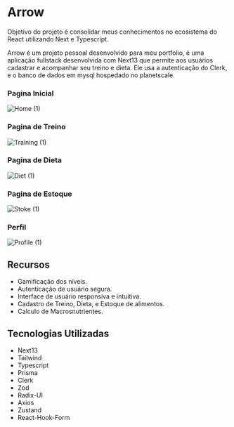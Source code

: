 # Arrow

Objetivo do projeto é consolidar meus conhecimentos no ecosistema do React utilizando Next e Typescript.

Arrow é um projeto pessoal desenvolvido para meu portfolio, é uma aplicação fullstack desenvolvida com Next13 que permite aos usuários cadastrar e acompanhar seu treino e dieta. Ele usa a autenticação do Clerk, e o banco de dados em mysql hospedado no planetscale.

### Pagina Inicial
![Home (1)](https://github.com/Gustavo-Galdino/Arrow/assets/108241624/7eded843-d422-43d4-9a8b-ca4615980dcd)

### Pagina de Treino
![Training (1)](https://github.com/Gustavo-Galdino/Arrow/assets/108241624/c0be16dc-7248-4ebc-bf45-3519d8a81140)

### Pagina de Dieta
![Diet (1)](https://github.com/Gustavo-Galdino/Arrow/assets/108241624/f45dc2ee-ac17-488f-9099-e0125ae63f10)

### Pagina de Estoque
![Stoke (1)](https://github.com/Gustavo-Galdino/Arrow/assets/108241624/25728cd3-0d52-4297-ad0a-8098fd1c07ad)

### Perfil
![Profile (1)](https://github.com/Gustavo-Galdino/Arrow/assets/108241624/208062a1-d179-4323-9121-857227382a06)

## Recursos
- Gamificação dos níveis.
- Autenticação de usuário segura.
- Interface de usuário responsiva e intuitiva.
- Cadastro de Treino, Dieta, e Estoque de alimentos.
- Calculo de Macrosnutrientes.

## Tecnologias Utilizadas

- Next13
- Tailwind
- Typescript
- Prisma
- Clerk
- Zod
- Radix-UI
- Axios
- Zustand
- React-Hook-Form

